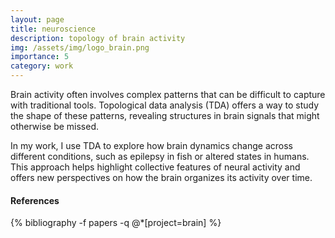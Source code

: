 ```yaml
---
layout: page
title: neuroscience
description: topology of brain activity
img: /assets/img/logo_brain.png
importance: 5
category: work
---
```


Brain activity often involves complex patterns that can be difficult to capture with traditional tools. Topological data analysis (TDA) offers a way to study the shape of these patterns, revealing structures in brain signals that might otherwise be missed.

In my work, I use TDA to explore how brain dynamics change across different conditions, such as epilepsy in fish or altered states in humans. This approach helps highlight collective features of neural activity and offers new perspectives on how the brain organizes its activity over time.

#### References

<div class="publications">
{% bibliography -f papers -q @*[project=brain] %}
</div>

